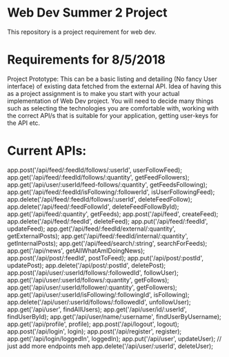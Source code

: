 # Web Dev Summer 2 Project
This repository is a project requirement for web dev.

# Requirements for 8/5/2018

Project Prototype: This can be a basic listing and detailing (No fancy User interface) of existing data fetched from the external API. Idea of having this as a project assignment is to make you start with your actual implementation of Web Dev project. You will need to decide many things such as selecting the technologies you are comfortable with, working with the correct API/s that is suitable for your application, getting user-keys for the API etc.

# Current APIs:

app.post('/api/feed/:feedId/follows/:userId', userFollowFeed);
  app.get('/api/feed/:feedId/follows/:quantity', getFeedFollowers);
  app.get('/api/user/:userId/feed-follows/:quantity', getFeedsFollowing);
  app.get('/api/feed/:feedId/isFollowing/:followerId', isUserFollowingFeed);
  app.delete('/api/feed/:feedId/follows/:userId', deleteFeedFollow);
  app.delete('/api/feed/:feedFollowId', deleteFeedFollowById);
  app.get('/api/feed/:quantity', getFeeds);
  app.post('/api/feed', createFeed);
  app.delete('/api/feed/:feedId', deleteFeed);
  app.put('/api/feed/:feedId', updateFeed);
  app.get('/api/feed/:feedId/external/:quantity', getExternalPosts);
  app.get('/api/feed/:feedId/internal/:quantity', getInternalPosts);
  app.get('/api/feed/search/:string', searchForFeeds);
  app.get('/api/news', getAllWhatAmIDoingNews);
  app.post('/api/post/:feedId', postToFeed);
  app.put('/api/post/:postId', updatePost);
  app.delete('/api/post/:postId', deletePost);
  app.post('/api/user/:userId/follows/:followedId', followUser);
  app.get('/api/user/:userId/follows/:quantity', getFollows);
  app.get('/api/user/:userId/follower/:quantity', getFollowers);
  app.get('/api/user/:userId/isFollowing/:followingId', isFollowing);
  app.delete('/api/user/:userId/follows/:followedId', unfollowUser);
  app.get('/api/user', findAllUsers);
  app.get('/api/user/id/:userId', findUserById);
  app.get('/api/user/name/:username', findUserByUsername);
  app.get('/api/profile', profile);
  app.post('/api/logout', logout);
  app.post('/api/login', login);
  app.post('/api/register', register);
  app.get('/api/login/loggedIn', loggedIn);
  app.put('/api/user', updateUser); // just add more endpoints meh
  app.delete('/api/user/:userId', deleteUser);




